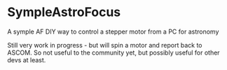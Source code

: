 # SympleAstroFocus
A symple AF DIY way to control a stepper motor from a PC for astronomy

Still very work in progress - but will spin a motor and report back to ASCOM. So not useful to the community yet, but possibly useful for other devs at least.
